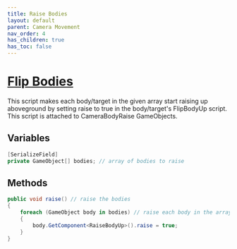 ```yaml
---
title: Raise Bodies
layout: default
parent: Camera Movement
nav_order: 4
has_children: true
has_toc: false
---
```


# [Flip Bodies](https://github.com/joshberger5/Temptare/blob/second/Assets/RaiseBodies.cs)
This script makes each body/target in the given array start raising up aboveground by setting raise to true in the body/target's FlipBodyUp script. This script is attached to CameraBodyRaise GameObjects.

## Variables
```csharp
[SerializeField]
private GameObject[] bodies; // array of bodies to raise
```

## Methods
```csharp
public void raise() // raise the bodies
{
    foreach (GameObject body in bodies) // raise each body in the array
    {
        body.GetComponent<RaiseBodyUp>().raise = true;
    }
}
```

